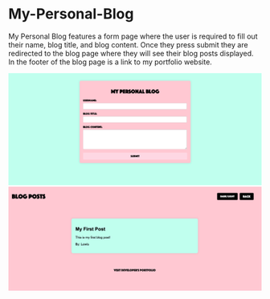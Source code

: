 # My-Personal-Blog
My Personal Blog features a form page where the user is required to fill out their name, blog title, and blog content. Once they press submit they are redirected to the blog page where they will see their blog posts displayed. In the footer of the blog page is a link to my portfolio website.

![alt text](image.png)
![alt text](image-1.png)